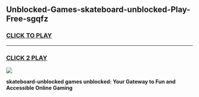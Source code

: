 
## Unblocked-Games-skateboard-unblocked-Play-Free-sgqfz
<h3>
<a href="https://premium76.site?title=skateboard-unblocked&ref=12A">CLICK TO PLAY</a></h3>
<hr>

<h3>
<a href="https://premium76.site?title=skateboard-unblocked&ref=12A">CLICK 2 PLAY</a>
  
</h3>

<a href="https://premium76.site?title=skateboard-unblocked&ref=12A"><img src="https://clearcache.store/games.png"></a>


**skateboard-unblocked games unblocked: Your Gateway to Fun and Accessible Online Gaming**
